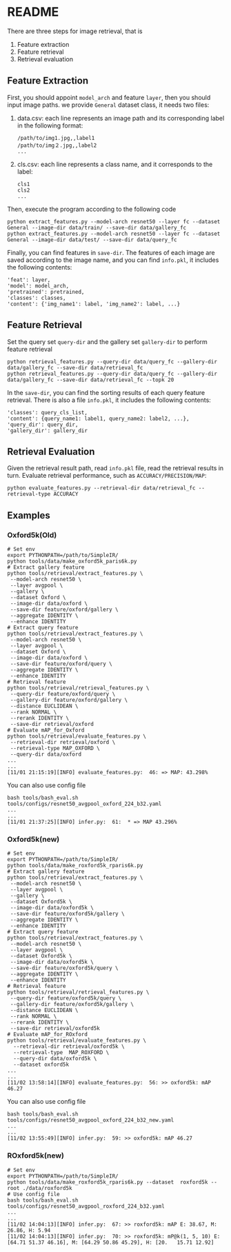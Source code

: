 # README

There are three steps for image retrieval, that is

1. Feature extraction
2. Feature retrieval
3. Retrieval evaluation

## Feature Extraction

First, you should appoint `model_arch` and feature `layer`, then you should input image paths. we provide `General`
dataset class, it needs two files:

1. data.csv: each line represents an image path and its corresponding label in the following format:
    ```text
    /path/to/img1.jpg,,label1
    /path/to/img２.jpg,,label2
    ... 
    ```
2. cls.csv: each line represents a class name, and it corresponds to the label:
    ```text
    cls1
    cls2
    ...
    ```

Then, execute the program according to the following code

```shell
python extract_features.py --model-arch resnet50 --layer fc --dataset General --image-dir data/train/ --save-dir data/gallery_fc
python extract_features.py --model-arch resnet50 --layer fc --dataset General --image-dir data/test/ --save-dir data/query_fc
```

Finally, you can find features in `save-dir`. The features of each image are saved according to the image name, and you
can find `info.pkl`, it includes the following contents:

```text
'feat': layer,
'model': model_arch,
'pretrained': pretrained,
'classes': classes,
'content': {'img_name1': label, 'img_name2': label, ...}
```

## Feature Retrieval

Set the query set `query-dir` and the gallery set `gallery-dir` to perform feature retrieval

```shell
python retrieval_features.py --query-dir data/query_fc --gallery-dir data/gallery_fc --save-dir data/retrieval_fc
python retrieval_features.py --query-dir data/query_fc --gallery-dir data/gallery_fc --save-dir data/retrieval_fc --topk 20
```

In the `save-dir`, you can find the sorting results of each query feature retrieval. There is also a file `info.pkl`, it
includes the following contents:

```text
'classes': query_cls_list,
'content': {query_name1: label1, query_name2: label2, ...},
'query_dir': query_dir,
'gallery_dir': gallery_dir
```

## Retrieval Evaluation

Given the retrieval result path, read `info.pkl` file, read the retrieval results in turn. Evaluate retrieval
performance, such as `ACCURACY/PRECISION/MAP`:

```shell
python evaluate_features.py --retrieval-dir data/retrieval_fc --retrieval-type ACCURACY
```

## Examples

### Oxford5k(Old)

```shell
# Set env
export PYTHONPATH=/path/to/SimpleIR/
python tools/data/make_oxford5k_paris6k.py
# Extract gallery feature
python tools/retrieval/extract_features.py \
 --model-arch resnet50 \
 --layer avgpool \
 --gallery \
 --dataset Oxford \
 --image-dir data/oxford \
 --save-dir feature/oxford/gallery \
 --aggregate IDENTITY \
 --enhance IDENTITY
# Extract query feature
python tools/retrieval/extract_features.py \
 --model-arch resnet50 \
 --layer avgpool \
 --dataset Oxford \
 --image-dir data/oxford \
 --save-dir feature/oxford/query \
 --aggregate IDENTITY \
 --enhance IDENTITY
# Retrieval feature
python tools/retrieval/retrieval_features.py \
 --query-dir feature/oxford/query \
 --gallery-dir feature/oxford/gallery \
 --distance EUCLIDEAN \
 --rank NORMAL \
 --rerank IDENTITY \
 --save-dir retrieval/oxford
# Evaluate mAP_for_Oxford
python tools/retrieval/evaluate_features.py \
 --retrieval-dir retrieval/oxford \
 --retrieval-type MAP_OXFORD \
 --query-dir data/oxford
...
...
[11/01 21:15:19][INFO] evaluate_features.py:  46: => MAP: 43.298%
```

You can also use config file

```shell
bash tools/bash_eval.sh tools/configs/resnet50_avgpool_oxford_224_b32.yaml
...
...
[11/01 21:37:25][INFO] infer.py:  61:  * => MAP 43.296% 
```

### Oxford5k(new)

```shell
# Set env
export PYTHONPATH=/path/to/SimpleIR/
python tools/data/make_roxford5k_rparis6k.py
# Extract gallery feature
python tools/retrieval/extract_features.py \
 --model-arch resnet50 \
 --layer avgpool \
 --gallery \
 --dataset Oxford5k \
 --image-dir data/oxford5k \
 --save-dir feature/oxford5k/gallery \
 --aggregate IDENTITY \
 --enhance IDENTITY
# Extract query feature
python tools/retrieval/extract_features.py \
 --model-arch resnet50 \
 --layer avgpool \
 --dataset Oxford5k \
 --image-dir data/oxford5k \
 --save-dir feature/oxford5k/query \
 --aggregate IDENTITY \
 --enhance IDENTITY
# Retrieval feature
python tools/retrieval/retrieval_features.py \
 --query-dir feature/oxford5k/query \
 --gallery-dir feature/oxford5k/gallery \
 --distance EUCLIDEAN \
 --rank NORMAL \
 --rerank IDENTITY \
 --save-dir retrieval/oxford5k
# Evaluate mAP_for_ROxford
python tools/retrieval/evaluate_features.py \
  --retrieval-dir retrieval/oxford5k \
  --retrieval-type  MAP_ROXFORD \
  --query-dir data/oxford5k \
  --dataset oxford5k
...
...
[11/02 13:58:14][INFO] evaluate_features.py:  56: >> oxford5k: mAP 46.27
```

You can also use config file

```shell
bash tools/bash_eval.sh tools/configs/resnet50_avgpool_oxford_224_b32_new.yaml
...
...
[11/02 13:55:49][INFO] infer.py:  59: >> oxford5k: mAP 46.27
```

### ROxford5k(new)

```shell
# Set env
export PYTHONPATH=/path/to/SimpleIR/
python tools/data/make_roxford5k_rparis6k.py --dataset  roxford5k --root ./data/roxford5k
# Use config file
bash tools/bash_eval.sh tools/configs/resnet50_avgpool_roxford_224_b32.yaml
...
...
[11/02 14:04:13][INFO] infer.py:  67: >> roxford5k: mAP E: 38.67, M: 26.86, H: 5.94
[11/02 14:04:13][INFO] infer.py:  70: >> roxford5k: mP@k(1, 5, 10) E: [64.71 51.37 46.16], M: [64.29 50.86 45.29], H: [20.   15.71 12.92]
```